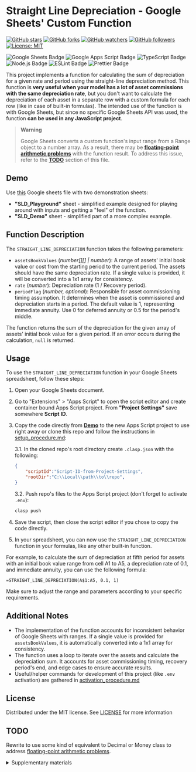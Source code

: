 # Straight Line Depreciation - Google Sheets' Custom Function

[![GitHub stars](https://img.shields.io/github/stars/Sterh20/straight-line-depreciation-gs.svg?style=social&label=Stars)](https://github.com/Sterh20/straight-line-depreciation-gs/stargazers)
[![GitHub forks](https://img.shields.io/github/forks/Sterh20/straight-line-depreciation-gs.svg?style=social&label=Forks)](https://github.com/Sterh20/straight-line-depreciation-gs/network/members)
[![GitHub watchers](https://img.shields.io/github/watchers/Sterh20/straight-line-depreciation-gs.svg?style=social&label=Watchers)](https://github.com/Sterh20/straight-line-depreciation-gs/watchers)
[![GitHub followers](https://img.shields.io/github/followers/Sterh20.svg?style=social&label=Followers)](https://github.com/Sterh20/?tab=followers)
[![License: MIT](https://img.shields.io/badge/License-MIT-yellow.svg)](https://opensource.org/licenses/MIT)

![Google Sheets Badge](https://img.shields.io/badge/Google%20Sheets-34A853?logo=googlesheets&logoColor=fff&style=flat)
![Google Apps Script Badge](https://img.shields.io/badge/Google%20Apps%20Script-4285F4?logo=googleappsscript&logoColor=fff&style=flat)
![TypeScript Badge](https://img.shields.io/badge/TypeScript-3178C6?logo=typescript&logoColor=fff&style=flat)
![Node.js Badge](https://img.shields.io/badge/Node.js-393?logo=nodedotjs&logoColor=fff&style=flat)
![ESLint Badge](https://img.shields.io/badge/ESLint-4B32C3?logo=eslint&logoColor=fff&style=flat)
![Prettier Badge](https://img.shields.io/badge/Prettier-F7B93E?logo=prettier&logoColor=fff&style=flat)

This project implements a function for calculating the sum of depreciation for a given rate and period using the straight-line depreciation method. This function is **very useful when your model has a lot of asset commissions with the same depreciation rate**, but you don't want to calculate the depreciation of each asset in a separate row with a custom formula for each row (like in case of built-in formulas). The intended use of the function is with Google Sheets, but since no specific Google Sheets API was used, the function **can be used in any JavaScript project**.

> **Warning**
>
> Google Sheets converts a custom function's input range from a Range object to a number array. As a result, there may be [**floating-point arithmetic problems**](https://ellenaua.medium.com/floating-point-errors-in-javascript-node-js-21aadd897bf8) with the function result. To address this issue, refer to the [**TODO**](#todo) section of this file.

## Demo

Use [this](https://docs.google.com/spreadsheets/d/1ARGb06gp4nvuUe74dpBsstVHJ9lB7lWZAr3BzDmfuzQ/copy) Google sheets file with two demonstration sheets:

* **"SLD_Playground"** sheet - simplified example designed for playing around with inputs and getting a "feel" of the function.
* **"SLD_Demo"** sheet - simplified part of a more complex example.

## Function Description

The `STRAIGHT_LINE_DEPRECIATION` function takes the following parameters:

* `assetsBookValues` (*number[][] | number*): A range of assets' initial book value or cost from the starting period to the current period. The assets should have the same depreciation rate. If a single value is provided, it will be converted into a 1x1 array for consistency.
* `rate` (*number*): Depreciation rate (1 / Recovery period).
* `periodFlag` (*number, optional*): Responsible for asset commissioning timing assumption. It determines when the asset is commissioned and depreciation starts in a period. The default value is 1, representing immediate annuity. Use 0 for deferred annuity or 0.5 for the period's middle.

The function returns the sum of the depreciation for the given array of assets' initial book value for a given period. If an error occurs during the calculation, `null` is returned.

## Usage

To use the `STRAIGHT_LINE_DEPRECIATION` function in your Google Sheets spreadsheet, follow these steps:

1. Open your Google Sheets document.
2. Go to "Extensions" > "Apps Script" to open the script editor and create container bound Apps Script project. From **"Project Settings"** save somewhere **Script ID**.
3. Copy the code directly from [**Demo**](#demo) to the new Apps Script project to use right away or clone this repo and follow the instructions in [setup_procedure.md](.setup/setup_procedure.md):

    3.1. In the cloned repo's root directory create `.clasp.json` with the following:

    ```JSON
    {
        "scriptId":"Script-ID-from-Project-Settings",
        "rootDir":"C:\\Local\\path\\to\\repo",
    }
    ```

    3.2. Push repo's files to the Apps Script project (don't forget to activate `.env`):

    ```powershell
    clasp push
    ```

4. Save the script, then close the script editor if you chose to copy the code directly.
5. In your spreadsheet, you can now use the `STRAIGHT_LINE_DEPRECIATION` function in your formulas, like any other built-in function.

For example, to calculate the sum of depreciation at fifth period for assets with an initial book value range from cell A1 to A5, a depreciation rate of 0.1, and immediate annuity, you can use the following formula:

```GoogleSheets
=STRAIGHT_LINE_DEPRECIATION(A$1:A5, 0.1, 1)
```

Make sure to adjust the range and parameters according to your specific requirements.

## Additional Notes

* The implementation of the function accounts for inconsistent behavior of Google Sheets with ranges. If a single value is provided for `assetsBookValues`, it is automatically converted into a 1x1 array for consistency.
* The function uses a loop to iterate over the assets and calculate the depreciation sum. It accounts for asset commissioning timing, recovery period's end, and edge cases to ensure accurate results.
* Useful/helper commands for development of this project (like `.env` activation) are gathered in [activation_procedure.md](.setup/activation_procedure.md)

## License

Distributed under the MIT license. See [LICENSE](/LICENSE) for more information

## TODO

Rewrite to use some kind of equivalent to Decimal or Money class to address [floating-point arithmetic problems](https://ellenaua.medium.com/floating-point-errors-in-javascript-node-js-21aadd897bf8).

<details>
    <summary>Supplementary materials</summary>

Articles about possible Decimal type:

* https://stackoverflow.com/questions/2876536/precise-financial-calculation-in-javascript-what-are-the-gotchas
* https://github.com/MikeMcl/decimal.js/
* https://github.com/Dintero/money

Articles about using npm modules in Apps Script:

* https://medium.com/geekculture/the-ultimate-guide-to-npm-modules-in-google-apps-script-a84545c3f57c
* https://blog.gsmart.in/es6-and-npm-modules-in-google-apps-script/

</details>
